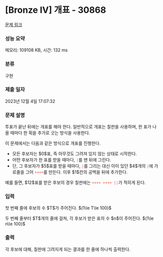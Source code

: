 # [Bronze IV] 개표 - 30868 

[문제 링크](https://www.acmicpc.net/problem/30868) 

### 성능 요약

메모리: 109108 KB, 시간: 132 ms

### 분류

구현

### 제출 일자

2023년 12월 4일 17:07:32

### 문제 설명

<p>투표가 끝난 뒤에는 개표를 해야 한다. 일반적으로 개표는 칠판을 사용하며, 한 표가 나올 때마다 한 획을 추가로 긋는 방식을 사용한다.</p>

<p>이 문제에서는 다음과 같은 방식으로 개표를 진행한다.</p>

<ul>
	<li>모든 후보자는 $0$표, 즉 아무것도 그려져 있지 않는 상태로 시작한다.</li>
	<li>어떤 후보자가 한 표를 받을 때마다, <span style="color:#e74c3c;"><code>|</code></span>를 맨 뒤에 그린다.</li>
	<li>단, 그 후보자가 $5$표를 받을 때마다, <span style="color:#e74c3c;"><code>|</code></span>를 그리는 대신 이미 있던 $4$개의 <span style="color:#e74c3c;"><code>|</code></span>에 가로줄을 그어 <span style="color:#e74c3c;"><code>++++</code></span>를 만든다. 이후 $1$칸의 공백을 뒤에 추가한다.</li>
</ul>

<p>예를 들면, $12$표를 받은 후보의 경우 칠판에는 <span style="color:#e74c3c;"><code>++++ ++++ ||</code></span>가 적히게 된다.</p>

### 입력 

 <p>첫 번째 줄에 후보의 수 $T$가 주어진다. $(1\le T\le 100)$</p>

<p>두 번째 줄부터 $T$개의 줄에 걸쳐, 각 후보가 받은 표의 수 $n$이 주어진다. $(1\le n\le 100)$</p>

### 출력 

 <p>각 후보에 대해, 칠판에 그려지게 되는 결과를 한 줄에 하나씩 출력한다.</p>


